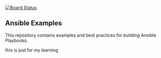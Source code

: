 [![Board Status](https://dev.azure.com/srinivasjst88/a487a287-224e-41aa-a009-0a0f7f070cd2/ed43f1d6-75ab-46c8-889e-12137394605d/_apis/work/boardbadge/f8425b64-61cf-41d7-bce6-b27365ad7d9f)](https://dev.azure.com/srinivasjst88/a487a287-224e-41aa-a009-0a0f7f070cd2/_boards/board/t/ed43f1d6-75ab-46c8-889e-12137394605d/Microsoft.RequirementCategory)

Ansible Examples
----------------

This repository contains examples and best practices for building Ansible Playbooks.

this is just for my learning

